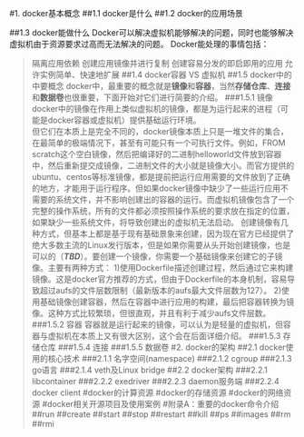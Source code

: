 #1. docker基本概念
##1.1 docker是什么
##1.2 docker的应用场景

##1.3 docker能做什么
Docker可以解决虚拟机能够解决的问题，同时也能够解决虚拟机由于资源要求过高而无法解决的问题。
Docker能处理的事情包括：
>隔离应用依赖
>创建应用镜像并进行复制
>创建容易分发的即启即用的应用
>允许实例简单、快速地扩展
##1.4 docker容器 VS 虚拟机
##1.5 docker中的中要概念
  docker中，最重要的概念就是**镜像**和**容器**，当然**存储仓库**、**连接**和**数据卷**也很重要，下面开始对它们进行简要的介绍。
###1.5.1 镜像
  docker中的镜像在作用上类似虚拟机的镜像，都是为运行起来的进程（可能是docker容器或虚拟机）提供基础运行环境。  
  但它们在本质上是完全不同的，docker镜像本质上只是一堆文件的集合，在最简单的极端情况下，甚至有可能只有一个可执行文件。例如，FROM scratch这个空白镜像，然后把编译好的二进制helloworld文件放到容器中，然后重新提交成镜像，二进制文件的大小就是镜像大小。而官方提供的ubuntu、centos等标准镜像，都是提前把运行应用需要的文件放到了正确的地方，才能用于运行程序。但如果docker镜像中缺少了一些运行应用不需要的系统文件，并不影响创建出的容器的运行。而虚拟机镜像包含了一个完整的操作系统，所有的文件都必须按照操作系统的要求放在指定的位置，如果缺少一些系统文件，将导致创建出的虚拟机无法启动。
  创建镜像有几种方式，但基本上都是基于现有基础景象来创建，因为现在官方已经提供了绝大多数主流的Linux发行版本，但是如果你需要从头开始创建镜像，也是可以的（***TBD***）。要创建一个镜像，你需要一个基础镜像来创建它的子镜像。主要有两种方式：
  1)使用Dockerfile描述创建过程，然后通过它来构建镜像。这是docker官方推荐的方式，但由于Dockerfile的本身机制，容易导致超过aufs的文件层数限制（最新版本的aufs最大文件层数为127）。
  2)使用基础镜像创建容器，然后在容器中进行应用的构建，最后把容器转换为镜像。这种方式比较繁琐，但很直观，并且有利于减少aufs文件层数。
###1.5.2 容器
  容器就是运行起来的镜像，可以认为是轻量的虚拟机，但容器与虚拟机在本质上又有很大区别，这个会在后面详细介绍。
###1.5.3 存储仓库
###1.5.4 连接
###1.5.5 数据卷
#2. docker的架构
##2.1 docker使用的核心技术
###2.1.1 名字空间(namespace)
###2.1.2 cgroup
###2.1.3 go语言
###2.1.4 veth及Linux bridge
##2.2 docker架构
###2.2.1 libcontainer
###2.2.2 exedriver
###2.2.3 daemon服务端
###2.2.4 docker client
#docker的计算资源
#docker的存储资源
#docker的网络资源
#docker相关开源项目及使用案例
#附录A：重要的docker命令介绍
##run
##create
##start
##stop
##restart
##kill
##ps
##images
##rm
##rmi


